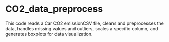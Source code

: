 # CO2_data_preprocess
This code reads a Car CO2 emissionCSV file, cleans and preprocesses the data, handles missing values and outliers, scales a specific column, and generates boxplots for data visualization.
